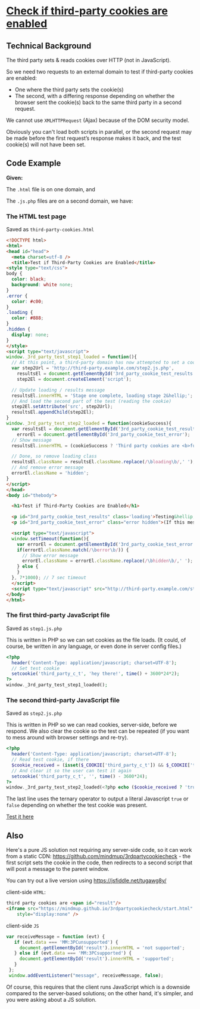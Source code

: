 # [Check if third-party cookies are enabled](https://stackoverflow.com/questions/3550790/check-if-third-party-cookies-are-enabled)

## Technical Background

The third party sets & reads cookies over HTTP (not in JavaScript).

So we need two requests to an external domain to test if third-party cookies are enabled:

+ One where the third party sets the cookie(s)
+ The second, with a differing response depending on whether the browser sent the cookie(s) back to the same third party in a second request.

We cannot use `XMLHTTPRequest` (Ajax) because of the DOM security model.

Obviously you can't load both scripts in parallel, or the second request may be made before the first request’s response makes it back, and the test cookie(s) will not have been set.

## Code Example

**Given:**

The `.html` file is on one domain, and

The `.js.php` files are on a second domain, we have:

### The HTML test page
Saved as `third-party-cookies.html`

```html
<!DOCTYPE html>
<html>
<head id="head">
  <meta charset=utf-8 />
  <title>Test if Third-Party Cookies are Enabled</title>
<style type="text/css">
body {
  color: black;
  background: white none;
}
.error {
  color: #c00;
}
.loading {
  color: #888;
}
.hidden {
  display: none;
}
</style>
<script type="text/javascript">
window._3rd_party_test_step1_loaded = function(){
  // At this point, a third-party domain has now attempted to set a cookie (if all went to plan!)
  var step2Url = 'http://third-party.example.com/step2.js.php',
    resultsEl = document.getElementById('3rd_party_cookie_test_results'),
    step2El = document.createElement('script');

  // Update loading / results message
  resultsEl.innerHTML = 'Stage one complete, loading stage 2&hellip;';
  // And load the second part of the test (reading the cookie)
  step2El.setAttribute('src', step2Url);
  resultsEl.appendChild(step2El);
}
window._3rd_party_test_step2_loaded = function(cookieSuccess){
  var resultsEl = document.getElementById('3rd_party_cookie_test_results'),
    errorEl = document.getElementById('3rd_party_cookie_test_error');
  // Show message
  resultsEl.innerHTML = (cookieSuccess ? 'Third party cookies are <b>functioning</b> in your browser.' : 'Third party cookies appear to be <b>disabled</b>.');

  // Done, so remove loading class
  resultsEl.className = resultsEl.className.replace(/\bloading\b/,' ');
  // And remove error message
  errorEl.className = 'hidden';
}
</script>
</head>
<body id="thebody">

  <h1>Test if Third-Party Cookies are Enabled</h1>

  <p id="3rd_party_cookie_test_results" class='loading'>Testing&hellip;</p>
  <p id="3rd_party_cookie_test_error" class="error hidden">(If this message persists, the test could not be completed; we could not reach the third-party to test, or another error occurred.)</p>

  <script type="text/javascript">
  window.setTimeout(function(){
    var errorEl = document.getElementById('3rd_party_cookie_test_error');
    if(errorEl.className.match(/\berror\b/)) {
      // Show error message
      errorEl.className = errorEl.className.replace(/\bhidden\b/,' ');
    } else {
    }
  }, 7*1000); // 7 sec timeout
  </script>
  <script type="text/javascript" src="http://third-party.example.com/step1.js.php"></script>
</body>
</html>
```

### The first third-party JavaScript file

Saved as `step1.js.php`

This is written in PHP so we can set cookies as the file loads. (It could, of course, be written in any language, or even done in server config files.)

```php
<?php
  header('Content-Type: application/javascript; charset=UTF-8');
  // Set test cookie
  setcookie('third_party_c_t', 'hey there!', time() + 3600*24*2);
?>
window._3rd_party_test_step1_loaded();
```

### The second third-party JavaScript file

Saved as `step2.js.php`

This is written in PHP so we can read cookies, server-side, before we respond. We also clear the cookie so the test can be repeated (if you want to mess around with browser settings and re-try).

```php
<?php
  header('Content-Type: application/javascript; charset=UTF-8');
  // Read test cookie, if there
  $cookie_received = (isset($_COOKIE['third_party_c_t']) && $_COOKIE['third_party_c_t'] == 'hey there!');
  // And clear it so the user can test it again 
  setcookie('third_party_c_t', '', time() - 3600*24);
?>
window._3rd_party_test_step2_loaded(<?php echo ($cookie_received ? 'true' : 'false'); ?>);
```

The last line uses the ternary operator to output a literal Javascript `true` or `false` depending on whether the test cookie was present.

[Test it here](https://alanhogan.github.io/web-experiments/3rd/third-party-cookies.html)



## Also

Here's a pure JS solution not requiring any server-side code, so it can work from a static CDN: https://github.com/mindmup/3rdpartycookiecheck - the first script sets the cookie in the code, then redirects to a second script that will post a message to the parent window.

You can try out a live version using https://jsfiddle.net/tugawg8y/

client-side `HTML`:

```html
third party cookies are <span id="result"/>
<iframe src="https://mindmup.github.io/3rdpartycookiecheck/start.html"
    style="display:none" />
```

client-side `JS`

```javascript
var receiveMessage = function (evt) {
   if (evt.data === 'MM:3PCunsupported') {
     document.getElementById('result').innerHTML = 'not supported';
   } else if (evt.data === 'MM:3PCsupported') {
     document.getElementById('result').innerHTML = 'supported';
   }
 };
 window.addEventListener("message", receiveMessage, false);
```

Of course, this requires that the client runs JavaScript which is a downside compared to the server-based solutions; on the other hand, it's simpler, and you were asking about a JS solution.